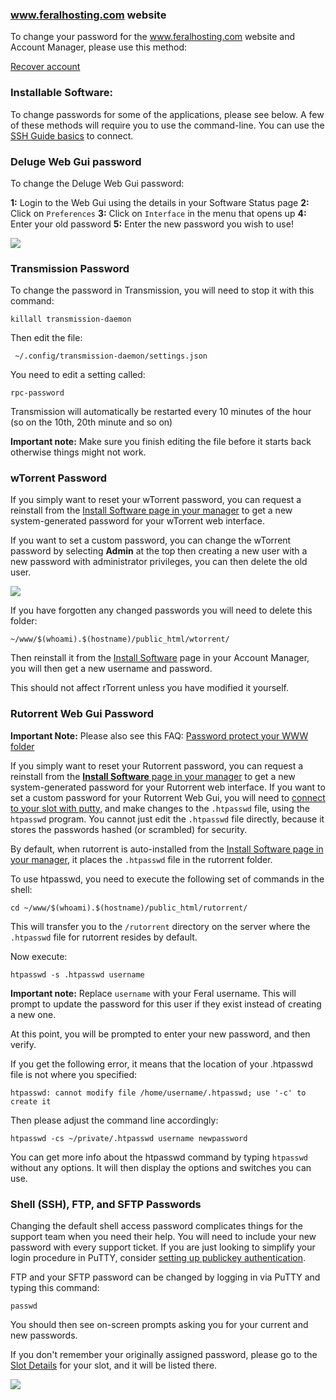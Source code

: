 
### www.feralhosting.com website

To change your password for the www.feralhosting.com website and Account Manager, please use this method: 

[Recover account](https://www.feralhosting.com/heron/recover-account)

### Installable Software:

To change passwords for some of the applications, please see below. A few of these methods will require you to use the command-line. You can use the [SSH Guide basics](https://www.feralhosting.com/faq/view?question=12) to connect.

### Deluge Web Gui password

To change the Deluge Web Gui password:

**1:** Login to the Web Gui using the details in your Software Status page
**2:** Click on `Preferences`
**3:** Click on `Interface` in the menu that opens up
**4:** Enter your old password
**5:** Enter the new password you wish to use!

![](https://raw.github.com/feralhosting/feralfilehosting/master/Feral%20Wiki/General/Changing%20passwords/deluge.png)

### Transmission Password

To change the password in Transmission, you will need to stop it with this command:

```
killall transmission-daemon
```

Then edit the file:

```
 ~/.config/transmission-daemon/settings.json
```

You need to edit a setting called:

```
rpc-password
```

Transmission will automatically be restarted every 10 minutes of the hour (so on the 10th, 20th minute and so on)

**Important note:** Make sure you finish editing the file before it starts back otherwise things might not work.

### wTorrent Password

If you simply want to reset your wTorrent password, you can request a reinstall from the [Install Software page in your manager](https://www.feralhosting.com/manager/) to get a new system-generated password for your wTorrent web interface. 

If you want to set a custom password, you can change the wTorrent password by selecting **Admin** at the top then creating a new user with a new password with administrator privileges, you can then delete the old user.

![](https://raw.github.com/feralhosting/feralfilehosting/master/Feral%20Wiki/General/Changing%20passwords/wtorrent.png) 

If you have forgotten any changed passwords you will need to delete this folder:

```
~/www/$(whoami).$(hostname)/public_html/wtorrent/
```

Then reinstall it from the [Install Software](https://www.feralhosting.com/manager/) page in your Account Manager, you will then get a new username and password.

This should not affect rTorrent unless you have modified it yourself.

### Rutorrent Web Gui Password

**Important Note:** Please also see this FAQ: [Password protect your WWW folder](https://www.feralhosting.com/faq/view?question=22)

If you simply want to reset your Rutorrent password, you can request a reinstall from the [**Install Software** page in your manager](https://www.feralhosting.com/manager/) to get a new system-generated password for your Rutorrent web interface. If you want to set a custom password for your Rutorrent Web Gui, you will need to [connect to your slot with putty](https://www.feralhosting.com/heron/faq/view?question=12), and make changes to the `.htpasswd` file, using the `htpasswd` program. You cannot just edit the `.htpasswd` file directly, because it stores the passwords hashed (or scrambled) for security.

By default, when rutorrent is auto-installed from the [Install Software page in your manager](https://www.feralhosting.com/manager/), it places the `.htpasswd` file in the rutorrent folder.

To use htpasswd, you need to execute the following set of commands in the shell:

```
cd ~/www/$(whoami).$(hostname)/public_html/rutorrent/
```

This will transfer you to the `/rutorrent` directory on the server where the `.htpasswd` file for rutorrent resides by default.

Now execute:

```
htpasswd -s .htpasswd username
```

**Important note:** Replace `username` with your Feral username. This will prompt to update the password for this user if they exist instead of creating a new one.

At this point, you will be prompted to enter your new password, and then verify.

If you get the following error, it means that the location of your .htpasswd file is not where you specified:

```
htpasswd: cannot modify file /home/username/.htpasswd; use '-c' to create it
```

Then please adjust the command line accordingly:

```
htpasswd -cs ~/private/.htpasswd username newpassword
```

You can get more info about the htpasswd command by typing `htpasswd` without any options. It will then display the options and switches you can use.

### Shell (SSH), FTP, and SFTP Passwords

Changing the default shell access password complicates things for the support team when you need their
help. You will need to include your new password with every support ticket. If you are just looking to
simplify your login procedure in PuTTY, consider [setting up publickey authentication](https://www.feralhosting.com/faq/view?question=13).

FTP and your SFTP password can be changed by logging in via PuTTY and typing this command:

```
passwd
```

You should then see on-screen prompts asking you for your current and new passwords.

If you don't remember your originally assigned password, please go to the [Slot Details](https://www.feralhosting.com/manager/slot/?) for your slot, and it will be listed there.

![](https://raw.github.com/feralhosting/feralfilehosting/master/Feral%20Wiki/General/Your%20Feral%20slot%20is%20active%20-%20Part%201%20-%20The%20Account%20Manager/02%20slot%20detail%201.png)






